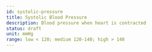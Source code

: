 ```yaml
---
id: systolic-pressure
title: Systolic Blood Pressure
description: Blood pressure when heart is contracted
status: draft
unit: mmHg
range: low < 120; medium 120-140; high > 140
---
```

